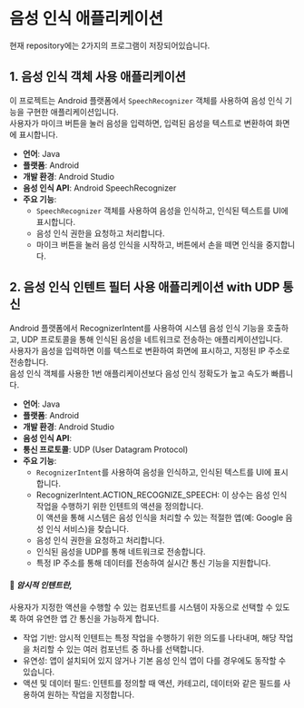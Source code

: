 # 음성 인식 애플리케이션

현재 repository에는 2가지의 프로그램이 저장되어있습니다.

## 1. 음성 인식 객체 사용 애플리케이션
이 프로젝트는 Android 플랫폼에서 `SpeechRecognizer` 객체를 사용하여 음성 인식 기능을 구현한 애플리케이션입니다.<br>
사용자가 마이크 버튼을 눌러 음성을 입력하면, 입력된 음성을 텍스트로 변환하여 화면에 표시합니다.<br>

- **언어**: Java
- **플랫폼**: Android
- **개발 환경**: Android Studio
- **음성 인식 API**: Android SpeechRecognizer
- **주요 기능**:
  - `SpeechRecognizer` 객체를 사용하여 음성을 인식하고, 인식된 텍스트를 UI에 표시합니다.
  - 음성 인식 권한을 요청하고 처리합니다.
  - 마이크 버튼을 눌러 음성 인식을 시작하고, 버튼에서 손을 떼면 인식을 중지합니다.

## 2. 음성 인식 인텐트 필터 사용 애플리케이션 with UDP 통신
Android 플랫폼에서 RecognizerIntent를 사용하여 시스템 음성 인식 기능을 호출하고, UDP 프로토콜을 통해 인식된 음성을 네트워크로 전송하는 애플리케이션입니다.<br>
사용자가 음성을 입력하면 이를 텍스트로 변환하여 화면에 표시하고, 지정된 IP 주소로 전송합니다.<br>
음성 인식 객체를 사용한 1번 애플리케이션보다 음성 인식 정확도가 높고 속도가 빠릅니다.

- **언어**: Java
- **플랫폼**: Android
- **개발 환경**: Android Studio
- **음성 인식 API**: 
- **통신 프로토콜**:  UDP (User Datagram Protocol)
- **주요 기능**:
  - `RecognizerIntent`를 사용하여 음성을 인식하고, 인식된 텍스트를 UI에 표시합니다.
  - RecognizerIntent.ACTION_RECOGNIZE_SPEECH: 이 상수는 음성 인식 작업을 수행하기 위한 인텐트의 액션을 정의합니다.<br>
  이 액션을 통해 시스템은 음성 인식을 처리할 수 있는 적절한 앱(예: Google 음성 인식 서비스)을 찾습니다.
  - 음성 인식 권한을 요청하고 처리합니다.
  - 인식된 음성을 UDP를 통해 네트워크로 전송합니다.
  - 특정 IP 주소를 통해 데이터를 전송하여 실시간 통신 기능을 지원합니다.

#### :memo: *암시적 인텐트란,*

사용자가 지정한 액션을 수행할 수 있는 컴포넌트를 시스템이 자동으로 선택할 수 있도록 하여 유연한 앱 간 통신을 가능하게 합니다.

- 작업 기반: 암시적 인텐트는 특정 작업을 수행하기 위한 의도를 나타내며, 해당 작업을 처리할 수 있는 여러 컴포넌트 중 하나를 선택합니다.
- 유연성: 앱이 설치되어 있지 않거나 기본 음성 인식 앱이 다를 경우에도 동작할 수 있습니다.
- 액션 및 데이터 필드: 인텐트를 정의할 때 액션, 카테고리, 데이터와 같은 필드를 사용하여 원하는 작업을 지정합니다.
